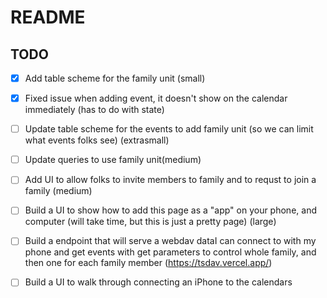 # README

## TODO

- [x] Add table scheme for the family unit (small)
- [x] Fixed issue when adding event, it doesn't show on the calendar immediately (has to do with state)

- [ ] Update table scheme for the events to add family unit (so we can limit what events folks see) (extrasmall)
- [ ] Update queries to use family unit(medium)
- [ ] Add UI to allow folks to invite members to family and to requst to join a family (medium)
- [ ] Build a UI to show how to add this page as a "app" on your phone, and computer (will take time, but this is just a pretty page) (large)
- [ ] Build a endpoint that will serve a webdav dataI can connect to with my phone and get events with get parameters to control whole family, and then one for each family member (https://tsdav.vercel.app/)
- [ ] Build a UI to walk through connecting an iPhone to the calendars
